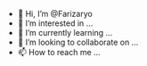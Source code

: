 - 👋 Hi, I’m @Farizaryo
- 👀 I’m interested in ...
- 🌱 I’m currently learning ...
- 💞️ I’m looking to collaborate on ...
- 📫 How to reach me ...

<!---
Farizaryo/Farizaryo is a ✨ special ✨ repository because its `README.md` (this file) appears on your GitHub profile.
You can click the Preview link to take a look at your changes.
--->
